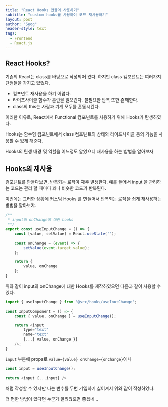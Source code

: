 ```yaml
---
title: "React Hooks 만들어 사용하기"
subtitle: "custom hooks를 사용하여 코드 재사용하기"
layout: post
author: "Seog"
header-style: text
tags: 
  - Frontend
  - React.js
---
```


## React Hooks?

기존의 React는 class를 바탕으로 작성되어 왔다. 하지만 class 컴포넌트는 여러가지 단점들을 가지고 있었다.

* 컴포넌트 재사용을 하기 어렵다.
* 라이프사이클 함수가 혼란을 일으킨다. 불필요한 반복 또한 존재한다.
* class의 this는 사람과 기계 모두를 혼동시킨다.

이러한 이유로, React에서 Functional 컴포넌트를 사용하기 위해 Hooks가 탄생하였다.

Hooks는 함수형 컴포넌트에서 class 컴포넌트의 상태와 라이프사이클 등의 기능을 사용할 수 있게 해준다.

Hooks의 탄생 배경 및 역할을 어느정도 알았으니 재사용을 하는 방법을 알아보자

## Hooks의 재사용

컴포넌트를 만들다보면, 반복되는 로직이 자주 발생한다. 예를 들어서 input 을 관리하는 코드는 관리 할 때마다 꽤나 비슷한 코드가 반복된다.

이번에는 그러한 상황에 커스텀 Hooks 를 만들어서 반복되는 로직을 쉽게 재사용하는 방법을 알아보쟈.

```javascript
/**
 * input의 onChange에 대한 hooks
 **/
export const useInputChange = () => {
    const [value, setValue] = React.useState('');

    const onChange = (event) => {
        setValue(event.target.value);
    };

    return {
        value, onChange
    };
}
```

위와 같이 input의 onChange에 대한 Hooks를 제작하였으면 다음과 같이 사용할 수 있다.

```javascript
import { useInputChange } from '@src/hooks/useInutChange';

const InputComponent = () => {
    const { value, onChange } = useInputChange();

    return <input 
        type="text" 
        name="text" 
        {...{ value, onChange }}
    />;
}
```

`input` 부분에 props로 `value={value} onChange={onChange}`이나 

```javascript
const input = useInputChange();

return <input {...input} />
```
처럼 작성할 수 있지만 나는 변수를 두번 기입하기 싫어져서 위와 같이 작성하였다.

더 편한 방법이 있다면 누군가 알려줬으면 좋겠네 ..
